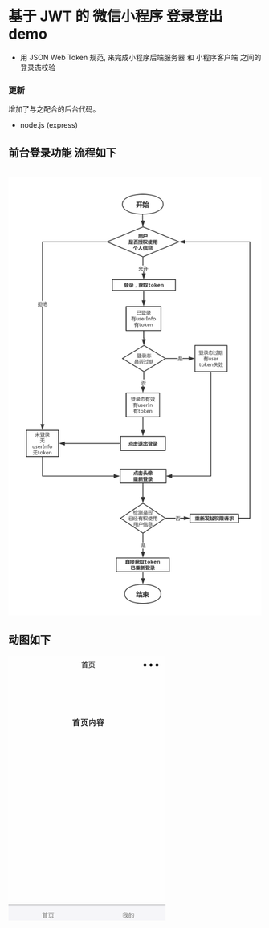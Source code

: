 # 基于 JWT 的 微信小程序 登录登出 demo

* 用 JSON Web Token 规范, 来完成小程序后端服务器 和 小程序客户端 之间的登录态校验

### 更新
 增加了与之配合的后台代码。
  * node.js (express)

## 前台登录功能 流程如下
   ![流程图](./flowChart.png)
## 动图如下
   ![动图演示](./loginDemo.gif)
